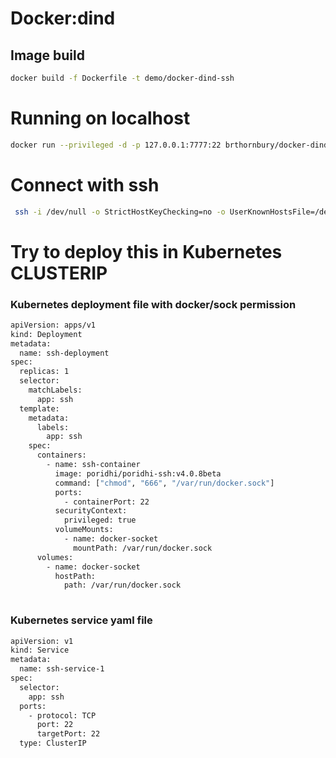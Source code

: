 # Docker:dind 



## Image build
```bash
docker build -f Dockerfile -t demo/docker-dind-ssh


```
# Running on localhost 
```bash
docker run --privileged -d -p 127.0.0.1:7777:22 brthornbury/docker-dind-sshd --storage-driver=overlay

```
# Connect with ssh 
```bash
 ssh -i /dev/null -o StrictHostKeyChecking=no -o UserKnownHostsFile=/dev/null -p 7777 root@127.0.0.1

```
# Try to deploy this in Kubernetes CLUSTERIP 
### Kubernetes deployment file with docker/sock permission
```bash
apiVersion: apps/v1
kind: Deployment
metadata:
  name: ssh-deployment
spec:
  replicas: 1
  selector:
    matchLabels:
      app: ssh
  template:
    metadata:
      labels:
        app: ssh
    spec:
      containers:
        - name: ssh-container
          image: poridhi/poridhi-ssh:v4.0.8beta
          command: ["chmod", "666", "/var/run/docker.sock"]
          ports:
            - containerPort: 22
          securityContext:
            privileged: true
          volumeMounts:
            - name: docker-socket
              mountPath: /var/run/docker.sock
      volumes:
        - name: docker-socket
          hostPath:
            path: /var/run/docker.sock
    
```
### Kubernetes service yaml file 
```bash
apiVersion: v1
kind: Service
metadata:
  name: ssh-service-1
spec:
  selector:
    app: ssh
  ports:
    - protocol: TCP
      port: 22
      targetPort: 22
  type: ClusterIP


```
